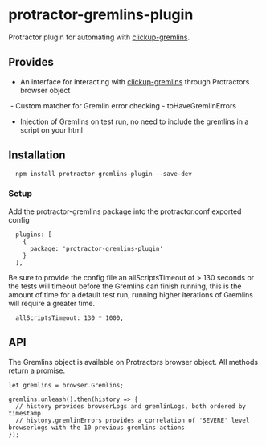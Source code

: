 # protractor-gremlins-plugin

Protractor plugin for automating with [clickup-gremlins](https://github.com/rlwhatley3/gremlins.js "Clickup Gremlins").

## Provides

  - An interface for interacting with [clickup-gremlins](https://github.com/rlwhatley3/gremlins.js "Clickup Gremlins") through Protractors browser object

  - Custom matcher for Gremlin error checking
    - toHaveGremlinErrors
  
  - Injection of Gremlins on test run, no need to include the gremlins in a script on your html

## Installation
```
  npm install protractor-gremlins-plugin --save-dev
```
### Setup

Add the protractor-gremlins package into the protractor.conf exported config
```
  plugins: [
    {
      package: 'protractor-gremlins-plugin'
    }
  ],

```
Be sure to provide the config file an allScriptsTimeout of > 130 seconds or the tests will timeout before the Gremlins can finish running, this is the amount of time for a default test run, running higher iterations of Gremlins will require a greater time.
```
  allScriptsTimeout: 130 * 1000,
```

## API

The Gremlins object is available on Protractors browser object. All methods return a promise.

```
let gremlins = browser.Gremlins;

gremlins.unleash().then(history => {
  // history provides browserLogs and gremlinLogs, both ordered by timestamp
  // history.gremlinErrors provides a correlation of 'SEVERE' level browserlogs with the 10 previous gremlins actions
});

```
